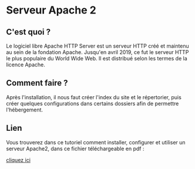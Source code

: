 # Serveur Apache 2

## C'est quoi ? 

Le logiciel libre Apache HTTP Server est un serveur HTTP créé et maintenu au sein de la fondation Apache. Jusqu'en avril 2019, ce fut le serveur HTTP le plus populaire du World Wide Web. Il est distribué selon les termes de la licence Apache. 

## Comment faire ? 

Après l'installation, il nous faut créer l'index du site et le répertorier, puis créer quelques configurations dans certains dossiers afin de permettre l'hébergement.

## Lien

Vous trouverez dans ce tutoriel comment installer, configurer et utiliser un serveur Apache2, dans ce fichier téléchargeable en pdf :

<a href="https://github.com/Tiantsoa79/SYS1-serveurs/blob/main/Apache%202/Apache%202.pdf">cliquez ici</a>

